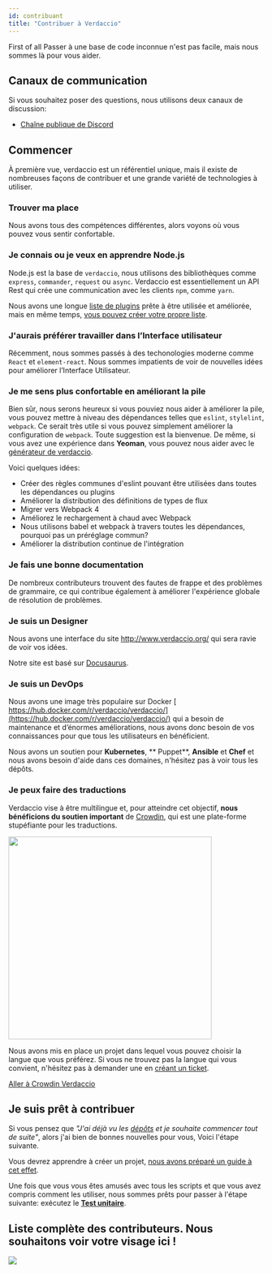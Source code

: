 ```yaml
---
id: contribuant
title: "Contribuer à Verdaccio"
---
```

First of all Passer à une base de code inconnue n'est pas facile, mais nous sommes là pour vous aider.

## Canaux de communication

Si vous souhaitez poser des questions, nous utilisons deux canaux de discussion:

* [Chaîne publique de Discord](http://chat.verdaccio.org/)

## Commencer

À première vue, verdaccio est un référentiel unique, mais il existe de nombreuses façons de contribuer et une grande variété de technologies à utiliser.

### Trouver ma place

Nous avons tous des compétences différentes, alors voyons où vous pouvez vous sentir confortable.

### Je connais ou je veux en apprendre Node.js

Node.js est la base de `verdaccio`, nous utilisons des bibliothèques comme `express`, `commander`, `request` ou `async`. Verdaccio est essentiellement un API Rest qui crée une communication avec les clients `npm`, comme `yarn`.

Nous avons une longue [liste de plugins](plugins.md) prête à être utilisée et améliorée, mais en même temps, [vous pouvez créer votre propre liste](dev-plugins.md).

### J'aurais préférer travailler dans l’Interface utilisateur

Récemment, nous sommes passés à des techonologies moderne comme `React` et `element-react`. Nous sommes impatients de voir de nouvelles idées pour améliorer l’Interface Utilisateur.

### Je me sens plus confortable en améliorant la pile

Bien sûr, nous serons heureux si vous pouviez nous aider à améliorer la pile, vous pouvez mettre à niveau des dépendances telles que `eslint`, `stylelint`, `webpack`. Ce serait très utile si vous pouvez simplement améliorer la configuration de `webpack`. Toute suggestion est la bienvenue. De même, si vous avez une expérience dans **Yeoman**, vous pouvez nous aider avec le [générateur de verdaccio](https://github.com/verdaccio/generator-verdaccio-plugin).

Voici quelques idées:

* Créer des règles communes d'eslint pouvant être utilisées dans toutes les dépendances ou plugins
* Améliorer la distribution des définitions de types de flux
* Migrer vers Webpack 4
* Améliorez le rechargement à chaud avec Webpack
* Nous utilisons babel et webpack à travers toutes les dépendances, pourquoi pas un préréglage commun?
* Améliorer la distribution continue de l'intégration

### Je fais une bonne documentation

De nombreux contributeurs trouvent des fautes de frappe et des problèmes de grammaire, ce qui contribue également à améliorer l'expérience globale de résolution de problèmes.

### Je suis un Designer

Nous avons une interface du site <http://www.verdaccio.org/> qui sera ravie de voir vos idées.

Notre site est basé sur [Docusaurus](https://docusaurus.io/).

### Je suis un DevOps

Nous avons une image très populaire sur Docker [ https://hub.docker.com/r/verdaccio/verdaccio/](https://hub.docker.com/r/verdaccio/verdaccio/) qui a besoin de maintenance et d’énormes améliorations, nous avons donc besoin de vos connaissances pour que tous les utilisateurs en bénéficient.

Nous avons un soutien pour **Kubernetes**, ** Puppet**, **Ansible** et **Chef** et nous avons besoin d'aide dans ces domaines, n'hésitez pas à voir tous les dépôts.

### Je peux faire des traductions

Verdaccio vise à être multilingue et, pour atteindre cet objectif, **nous bénéficions du soutien important** de [Crowdin](https://crowdin.com), qui est une plate-forme stupéfiante pour les traductions.

<img src="https://d3n8a8pro7vhmx.cloudfront.net/uridu/pages/144/attachments/original/1485948891/Crowdin.png" width="400px" />

Nous avons mis en place un projet dans lequel vous pouvez choisir la langue que vous préférez. Si vous ne trouvez pas la langue qui vous convient, n'hésitez pas à demander une en [créant un ticket](https://github.com/verdaccio/verdaccio/issues/new).

[Aller à Crowdin Verdaccio](https://crowdin.com/project/verdaccio)

## Je suis prêt à contribuer

Si vous pensez que *"J'ai déjà vu les [dépôts](repositories.md) et je souhaite commencer tout de suite"*, alors j'ai bien de bonnes nouvelles pour vous, Voici l'étape suivante.

Vous devrez apprendre à créer un projet, [nous avons préparé un guide à cet effet](build.md).

Une fois que vous vous êtes amusés avec tous les scripts et que vous avez compris comment les utiliser, nous sommes prêts pour passer à l'étape suivante: exécutez le [**Test unitaire**](test.md).

## Liste complète des contributeurs. Nous souhaitons voir votre visage ici !

<a href="graphs/contributors"><img src="https://opencollective.com/verdaccio/contributors.svg?width=890&button=false" /></a>
